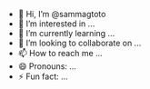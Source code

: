 - 👋 Hi, I’m @sammagtoto
- 👀 I’m interested in ...
- 🌱 I’m currently learning ...
- 💞️ I’m looking to collaborate on ...
- 📫 How to reach me ...
- 😄 Pronouns: ...
- ⚡ Fun fact: ...

<!---
sammagtoto/sammagtoto is a ✨ special ✨ repository because its `README.md` (this file) appears on your GitHub profile.
You can click the Preview link to take a look at your changes.
--->
